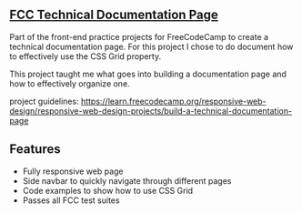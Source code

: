## [FCC Technical Documentation Page](https://michaelcheng022.github.io/fcc-tech-doc/)
Part of the front-end practice projects for FreeCodeCamp to create a technical documentation page. 
For this project I chose to do document how to effectively use the CSS Grid property. 

This project taught me what goes into building a documentation page and how to effectively organize one. 

project guidelines: https://learn.freecodecamp.org/responsive-web-design/responsive-web-design-projects/build-a-technical-documentation-page

## Features
* Fully responsive web page
* Side navbar to quickly navigate through different pages
* Code examples to show how to use CSS Grid
* Passes all FCC test suites
